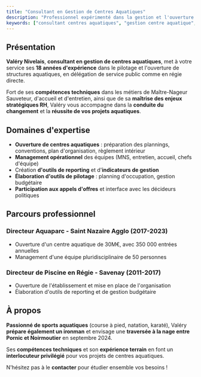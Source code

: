 ```yaml
---
title: "Consultant en Gestion de Centres Aquatiques"
description: "Professionnel expérimenté dans la gestion et l'ouverture de centres aquatiques, au service de vos projets."
keywords: ["consultant centres aquatiques", "gestion centre aquatique", "ouverture de piscine", "expert piscine"]
---
```


## Présentation

**Valéry Nivelais**, **consultant en gestion de centres aquatiques**, met à votre service ses **18 années d'expérience** dans le pilotage et l'ouverture de structures aquatiques, en délégation de service public comme en régie directe.

Fort de ses **compétences techniques** dans les métiers de Maître-Nageur Sauveteur, d'accueil et d'entretien, ainsi que de sa **maîtrise des enjeux stratégiques RH**, Valéry vous accompagne dans la **conduite du changement** et la **réussite de vos projets aquatiques**.

## Domaines d'expertise

- **Ouverture de centres aquatiques** : préparation des plannings, conventions, plan d'organisation, règlement intérieur
- **Management opérationnel** des équipes (MNS, entretien, accueil, chefs d'équipe)
- Création **d'outils de reporting** et d'**indicateurs de gestion**
- **Élaboration d'outils de pilotage** : planning d'occupation, gestion budgétaire
- **Participation aux appels d'offres** et interface avec les décideurs politiques

## Parcours professionnel

### Directeur Aquaparc - Saint Nazaire Agglo (2017-2023)
- Ouverture d'un centre aquatique de 30M€, avec 350 000 entrées annuelles
- Management d'une équipe pluridisciplinaire de 50 personnes

### Directeur de Piscine en Régie - Savenay (2011-2017)
- Ouverture de l'établissement et mise en place de l'organisation
- Élaboration d'outils de reporting et de gestion budgétaire

## À propos

**Passionné de sports aquatiques** (course à pied, natation, karaté), Valéry **prépare également un ironman** et envisage une **traversée à la nage entre Pornic et Noirmoutier** en septembre 2024.

Ses **compétences techniques** et son **expérience terrain** en font un **interlocuteur privilégié** pour vos projets de centres aquatiques.

N'hésitez pas à le **contacter** pour étudier ensemble vos besoins !